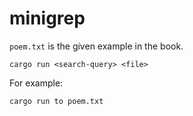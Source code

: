 # minigrep
`poem.txt` is the given example in the book.

```cargo run <search-query> <file>```

For example:

```cargo run to poem.txt```
